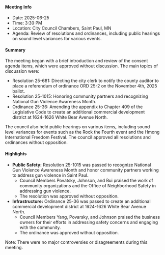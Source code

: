 #### Meeting Info
* Date: 2025-06-25
* Time: 3:30 PM
* Location: City Council Chambers, Saint Paul, MN
* Agenda: Review of resolutions and ordinances, including public hearings on sound level variances for various events.

#### Summary

The meeting began with a brief introduction and review of the consent agenda items, which were approved without discussion. The main topics of discussion were:

* Resolution 25-681: Directing the city clerk to notify the county auditor to place a referendum of ordinance ORD 25-2 on the November 4th, 2025 ballot.
* Resolution 25-1015: Honoring community partners and recognizing National Gun Violence Awareness Month.
* Ordinance 25-36: Amending the appendix to Chapter 409 of the Legislative Code to create an additional commercial development district at 1624-1626 White Bear Avenue North.

The council also held public hearings on various items, including sound level variances for events such as the Rock the Fourth event and the Hmong International Freedom Festival. The council approved all resolutions and ordinances without opposition.

#### Highlights

* **Public Safety:** Resolution 25-1015 was passed to recognize National Gun Violence Awareness Month and honor community partners working to address gun violence in Saint Paul.
	+ Council Members Povatsky, Johnson, and Bui praised the work of community organizations and the Office of Neighborhood Safety in addressing gun violence.
	+ The resolution was approved without opposition.
* **Infrastructure:** Ordinance 25-36 was passed to create an additional commercial development district at 1624-1626 White Bear Avenue North.
	+ Council Members Yang, Povarsky, and Johnson praised the business owners for their efforts in addressing safety concerns and engaging with the community.
	+ The ordinance was approved without opposition.

Note: There were no major controversies or disagreements during this meeting.

